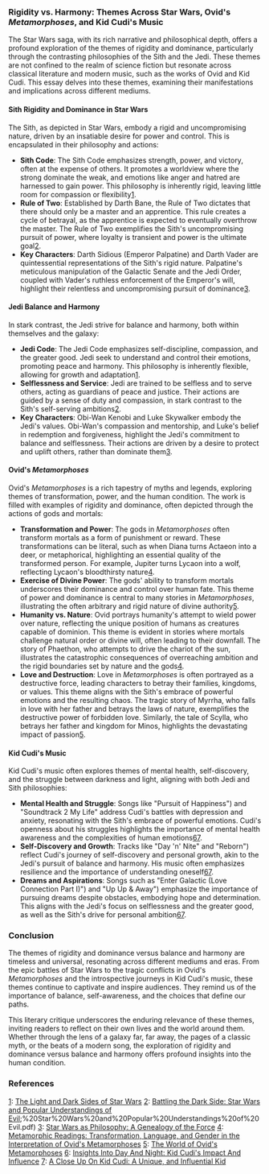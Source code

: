 ### Rigidity vs. Harmony: Themes Across Star Wars, Ovid's *Metamorphoses*, and Kid Cudi's Music

The Star Wars saga, with its rich narrative and philosophical depth, offers a 
profound exploration of the themes of rigidity and dominance, particularly 
through the contrasting philosophies of the Sith and the Jedi. These themes 
are not confined to the realm of science fiction but resonate across classical 
literature and modern music, such as the works of Ovid and Kid Cudi. This 
essay delves into these themes, examining their manifestations and 
implications across different mediums.

#### **Sith Rigidity and Dominance in Star Wars**

The Sith, as depicted in Star Wars, embody a rigid and uncompromising nature, 
driven by an insatiable desire for power and control. This is encapsulated in 
their philosophy and actions:

- **Sith Code**: The Sith Code emphasizes strength, power, and victory, often 
    at the expense of others. It promotes a worldview where the strong 
    dominate the weak, and emotions like anger and hatred are harnessed to 
    gain power. This philosophy is inherently rigid, leaving little room for 
    compassion or flexibility[1](https://www.cambridgescholars.com/resources/pdfs/978-1-5275-7144-0-sample.pdf).
- **Rule of Two**: Established by Darth Bane, the Rule of Two dictates that 
    there should only be a master and an apprentice. This rule creates a cycle 
    of betrayal, as the apprentice is expected to eventually overthrow the 
    master. The Rule of Two exemplifies the Sith's uncompromising pursuit of 
    power, where loyalty is transient and power is the ultimate goal[2](https://wordandworld.luthersem.edu/wp-content/uploads/pdfs/19-4_God_and_Evil/Battling%20the%20Dark%20Side;%20Star%20Wars%20and%20Popular%20Understandings%20of%20Evil.pdf).
- **Key Characters**: Darth Sidious (Emperor Palpatine) and Darth Vader are 
  quintessential representations of the Sith's rigid nature. Palpatine's 
  meticulous manipulation of the Galactic Senate and the Jedi Order, coupled 
  with Vader's ruthless enforcement of the Emperor's will, highlight their 
  relentless and uncompromising pursuit of dominance[3](https://link.springer.com/referenceworkentry/10.1007/978-3-319-97134-6_21-1).

#### **Jedi Balance and Harmony**

In stark contrast, the Jedi strive for balance and harmony, both within 
themselves and the galaxy:

- **Jedi Code**: The Jedi Code emphasizes self-discipline, compassion, and the 
    greater good. Jedi seek to understand and control their emotions, 
    promoting peace and harmony. This philosophy is inherently flexible, 
    allowing for growth and adaptation[1](https://www.cambridgescholars.com/resources/pdfs/978-1-5275-7144-0-sample.pdf).
- **Selflessness and Service**: Jedi are trained to be selfless and to serve 
    others, acting as guardians of peace and justice. Their actions are guided 
    by a sense of duty and compassion, in stark contrast to the Sith's 
    self-serving ambitions[2](https://wordandworld.luthersem.edu/wp-content/uploads/pdfs/19-4_God_and_Evil/Battling%20the%20Dark%20Side;%20Star%20Wars%20and%20Popular%20Understandings%20of%20Evil.pdf).
- **Key Characters**: Obi-Wan Kenobi and Luke Skywalker embody the Jedi's 
    values. Obi-Wan's compassion and mentorship, and Luke's belief in 
    redemption and forgiveness, highlight the Jedi's commitment to balance and 
    selflessness. Their actions are driven by a desire to protect and uplift 
    others, rather than dominate them[3](https://link.springer.com/referenceworkentry/10.1007/978-3-319-97134-6_21-1).

#### **Ovid's *Metamorphoses***

Ovid's *Metamorphoses* is a rich tapestry of myths and legends, exploring 
themes of transformation, power, and the human condition. The work is filled 
with examples of rigidity and dominance, often depicted through the actions of 
gods and mortals:

- **Transformation and Power**: The gods in *Metamorphoses* often transform 
    mortals as a form of punishment or reward. These transformations can be 
    literal, such as when Diana turns Actaeon into a deer, or metaphorical, 
    highlighting an essential quality of the transformed person. For example, 
    Jupiter turns Lycaon into a wolf, reflecting Lycaon's bloodthirsty 
    nature[4](https://academic.oup.com/book/37419).
- **Exercise of Divine Power**: The gods' ability to transform mortals 
    underscores their dominance and control over human fate. This theme of 
    power and dominance is central to many stories in *Metamorphoses*, 
    illustrating the often arbitrary and rigid nature of divine 
    authority[5](https://www.degruyter.com/document/doi/10.1515/arbi-2013-0102/html?lang=en).
- **Humanity vs. Nature**: Ovid portrays humanity's attempt to wield power 
    over nature, reflecting the unique position of humans as creatures capable 
    of dominion. This theme is evident in stories where mortals challenge 
    natural order or divine will, often leading to their downfall. The story 
    of Phaethon, who attempts to drive the chariot of the sun, illustrates the 
    catastrophic consequences of overreaching ambition and the rigid 
    boundaries set by nature and the gods[4](https://academic.oup.com/book/37419).
- **Love and Destruction**: Love in *Metamorphoses* is often portrayed as a 
    destructive force, leading characters to betray their families, kingdoms, 
    or values. This theme aligns with the Sith's embrace of powerful emotions 
    and the resulting chaos. The tragic story of Myrrha, who falls in love 
    with her father and betrays the laws of nature, exemplifies the destructive 
    power of forbidden love. Similarly, the tale of Scylla, who betrays her 
    father and kingdom for Minos, highlights the devastating impact of 
    passion[5](https://www.degruyter.com/document/doi/10.1515/arbi-2013-0102/html?lang=en).

#### **Kid Cudi's Music**

Kid Cudi's music often explores themes of mental health, self-discovery, and 
the struggle between darkness and light, aligning with both 
Jedi and Sith philosophies:

- **Mental Health and Struggle**: Songs like "Pursuit of Happiness") and 
    "Soundtrack 2 My Life" address Cudi's battles with depression and anxiety, 
    resonating with the Sith's embrace of powerful emotions. Cudi's openness 
    about his struggles highlights the importance of mental health awareness 
    and the complexities of human emotions[6](https://data.nationaldeafcenter.org/fame-from-aditi/insights-into-day-and-night-kid-cudis-impact-and-influence.html)[7](https://holrmagazine.com/why-kid-cudi-is-an-influential-rapper/).
- **Self-Discovery and Growth**: Tracks like "Day 'n' Nite" and "Reborn") 
    reflect Cudi's journey of self-discovery and personal growth, akin to the 
    Jedi's pursuit of balance and harmony. His music often emphasizes 
    resilience and the importance of understanding oneself[6](https://data.nationaldeafcenter.org/fame-from-aditi/insights-into-day-and-night-kid-cudis-impact-and-influence.html)[7](https://holrmagazine.com/why-kid-cudi-is-an-influential-rapper/).
- **Dreams and Aspirations**: Songs such as "Enter Galactic 
    (Love Connection Part I)") and "Up Up & Away") emphasize the importance of 
    pursuing dreams despite obstacles, embodying hope and determination. This 
    aligns with the Jedi's focus on selflessness and the greater good, as well 
    as the Sith's drive for personal ambition[6](https://data.nationaldeafcenter.org/fame-from-aditi/insights-into-day-and-night-kid-cudis-impact-and-influence.html)[7](https://holrmagazine.com/why-kid-cudi-is-an-influential-rapper/).

### Conclusion

The themes of rigidity and dominance versus balance and harmony are 
timeless and universal, resonating across different mediums and eras. From 
the epic battles of Star Wars to the tragic conflicts in Ovid's 
*Metamorphoses* and the introspective journeys in Kid Cudi's music, these 
themes continue to captivate and inspire audiences. They remind us of the 
importance of balance, self-awareness, and the choices that define our paths.

This literary critique underscores the enduring relevance of these themes, 
inviting readers to reflect on their own lives and the world around them. 
Whether through the lens of a galaxy far, far away, the pages of a classic 
myth, or the beats of a modern song, the exploration of rigidity and dominance 
versus balance and harmony offers profound insights into the human condition.

### References

[1](https://www.cambridgescholars.com/resources/pdfs/978-1-5275-7144-0-sample.pdf): [The Light and Dark Sides of Star Wars](https://www.cambridgescholars.com/resources/pdfs/978-1-5275-7144-0-sample.pdf)
[2](https://wordandworld.luthersem.edu/wp-content/uploads/pdfs/19-4_God_and_Evil/Battling%20the%20Dark%20Side;%20Star%20Wars%20and%20Popular%20Understandings%20of%20Evil.pdf): [Battling the Dark Side: Star Wars and Popular Understandings of Evil](https://wordandworld.luthersem.edu/wp-content/uploads/pdfs/19-4_God_and_Evil/Battling%20the%20Dark%20Side);%20Star%20Wars%20and%20Popular%20Understandings%20of%20Evil.pdf)
[3](https://link.springer.com/referenceworkentry/10.1007/978-3-319-97134-6_21-1): [Star Wars as Philosophy: A Genealogy of the Force](https://link.springer.com/referenceworkentry/10.1007/978-3-319-97134-6_21-1)
[4](https://academic.oup.com/book/37419): [Metamorphic Readings: Transformation, Language, and Gender in the Interpretation of Ovid's Metamorphoses](https://academic.oup.com/book/37419)
[5](https://www.degruyter.com/document/doi/10.1515/arbi-2013-0102/html?lang=en): [The World of Ovid's Metamorphoses](https://academic.oup.com/north-carolina-scholarship-online/book/20931)
[6](https://data.nationaldeafcenter.org/fame-from-aditi/insights-into-day-and-night-kid-cudis-impact-and-influence.html): [Insights Into Day And Night: Kid Cudi's Impact And Influence](https://data.nationaldeafcenter.org/fame-from-aditi/insights-into-day-and-night-kid-cudis-impact-and-influence.html)
[7](https://holrmagazine.com/why-kid-cudi-is-an-influential-rapper/): [A Close Up On Kid Cudi: A Unique, and Influential Kid](https://holrmagazine.com/why-kid-cudi-is-an-influential-rapper/)

